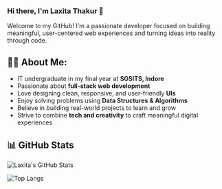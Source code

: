 ### Hi there, I'm Laxita Thakur 👋

Welcome to my GitHub! I'm a passionate developer focused on building meaningful, user-centered web experiences and turning ideas into reality through code.

## 🙋‍♀️ About Me:
- IT undergraduate in my final year at **SGSITS, Indore**
- Passionate about **full-stack web development**
- Love designing clean, responsive, and user-friendly **UIs**
- Enjoy solving problems using **Data Structures & Algorithms**
- Believe in building real-world projects to learn and grow
- Strive to combine **tech and creativity** to craft meaningful digital experiences

  
## 📊 GitHub Stats

![Laxita's GitHub Stats](https://github-readme-stats.vercel.app/api?username=laxitathakur&show_icons=true&theme=tokyonight)

![Top Langs](https://github-readme-stats.vercel.app/api/top-langs/?username=laxitathakur&layout=compact&theme=tokyonight)

